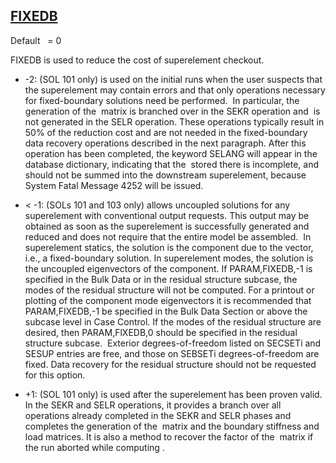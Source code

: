 ## [FIXEDB](https://help.hexagonmi.com/bundle/MSC_Nastran_2022.4/page/Nastran_Combined_Book/qrg/parameters/TOC.FIXEDB.xhtml)

Default    = 0

FIXEDB is used to reduce the cost of superelement checkout. 

* -2:
    (SOL 101 only) is used on the initial runs when the user suspects that the superelement may contain errors and that only operations necessary for fixed-boundary solutions need be performed.  In particular, the generation of the  matrix is branched over in the SEKR operation and  is not generated in the SELR operation. These operations typically result in 50% of the reduction cost and are not needed in the fixed-boundary data recovery operations described in the next paragraph. After this operation has been completed, the keyword SELANG will appear in the database dictionary, indicating that the  stored there is incomplete, and should not be summed into the downstream superelement, because System Fatal Message 4252 will be issued.

* \< -1:
    (SOLs 101 and 103 only) allows uncoupled solutions for any superelement with conventional output requests. This output may be obtained as soon as the superelement is successfully generated and reduced and does not require that the entire model be assembled.  In superelement statics, the solution is the component due to the  vector, i.e., a fixed-boundary solution. In superelement modes, the solution is the uncoupled eigenvectors of the component. If PARAM,FIXEDB,-1 is specified in the Bulk Data or in the residual structure subcase, the modes of the residual structure will not be computed. For a printout or plotting of the component mode eigenvectors it is recommended that PARAM,FIXEDB,-1 be specified in the Bulk Data Section or above the subcase level in Case Control. If the modes of the residual structure are desired, then PARAM,FlXEDB,0 should be specified in the residual structure subcase.  Exterior degrees-of-freedom listed on SECSETi and SESUP entries are free, and those on SEBSETi degrees-of-freedom are fixed. Data recovery for the residual structure should not be requested for this option.

* +1:
    (SOL 101 only) is used after the superelement has been proven valid. In the SEKR and SELR operations, it provides a branch over all operations already completed in the SEKR and SELR phases and completes the generation of the  matrix and the boundary stiffness and load matrices. It is also a method to recover the factor of the  matrix if the run aborted while computing .
